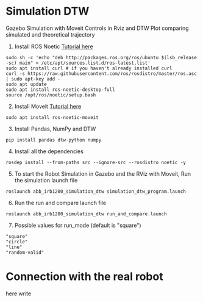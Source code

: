 # Simulation DTW
Gazebo Simulation with Moveit Controls in Rviz and DTW Plot comparing simulated and theoretical trajectory

1. Install ROS Noetic [Tutorial here](https://wiki.ros.org/noetic/Installation/Ubuntu)
```
sudo sh -c 'echo "deb http://packages.ros.org/ros/ubuntu $(lsb_release -sc) main" > /etc/apt/sources.list.d/ros-latest.list'
sudo apt install curl # if you haven't already installed curl
curl -s https://raw.githubusercontent.com/ros/rosdistro/master/ros.asc | sudo apt-key add -
sudo apt update
sudo apt install ros-noetic-desktop-full
source /opt/ros/noetic/setup.bash
```

2. Install Moveit [Tutorial here](https://moveit.ros.org/install/)
```
sudo apt install ros-noetic-moveit
```

3. Install Pandas, NumPy and DTW
```
pip install pandas dtw-python numpy
```

4. Install all the dependencies 
```
rosdep install --from-paths src --ignore-src --rosdistro noetic -y
```

5. To start the Robot Simulation in Gazebo and the RViz with Moveit, Run the simulation launch file
```
roslaunch abb_irb1200_simulation_dtw simulation_dtw_program.launch
```

6. Run the run and compare launch file
```
roslaunch abb_irb1200_simulation_dtw run_and_compare.launch
```

7. Possible values for run_mode (default is "square")
```
"square"
"circle"
"line"
"random-valid"
```

# Connection with the real robot

here write

